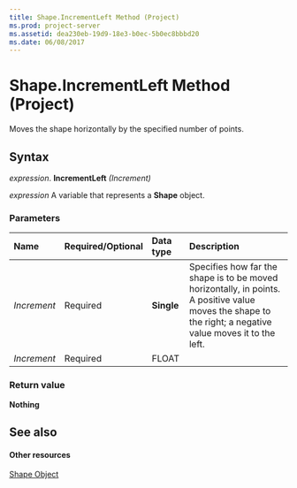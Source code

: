 ```yaml
---
title: Shape.IncrementLeft Method (Project)
ms.prod: project-server
ms.assetid: dea230eb-19d9-18e3-b0ec-5b0ec8bbbd20
ms.date: 06/08/2017
---
```



# Shape.IncrementLeft Method (Project)
Moves the shape horizontally by the specified number of points.

## Syntax

 _expression_. **IncrementLeft** _(Increment)_

 _expression_ A variable that represents a **Shape** object.


### Parameters



|**Name**|**Required/Optional**|**Data type**|**Description**|
|:-----|:-----|:-----|:-----|
| _Increment_|Required|**Single**|Specifies how far the shape is to be moved horizontally, in points. A positive value moves the shape to the right; a negative value moves it to the left.|
| _Increment_|Required|FLOAT||

### Return value

 **Nothing**


## See also


#### Other resources


[Shape Object](shape-object-project.md)
